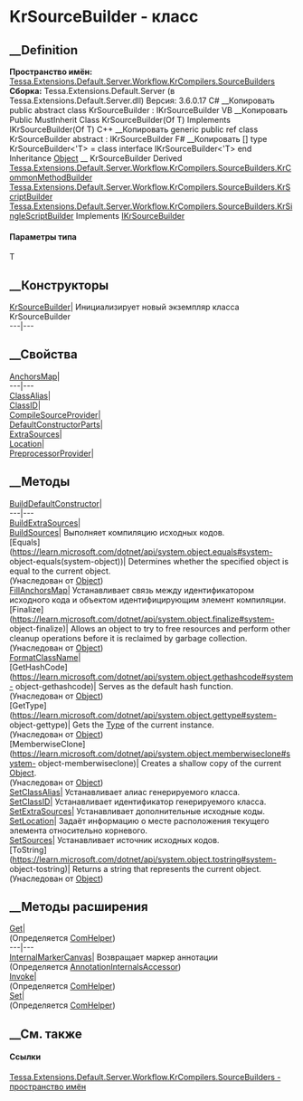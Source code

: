 # KrSourceBuilder<T> \- класс
##  __Definition
 **Пространство имён:**
[Tessa.Extensions.Default.Server.Workflow.KrCompilers.SourceBuilders](N_Tessa_Extensions_Default_Server_Workflow_KrCompilers_SourceBuilders.htm)  
 **Сборка:** Tessa.Extensions.Default.Server (в
Tessa.Extensions.Default.Server.dll) Версия: 3.6.0.17
C# __Копировать
     public abstract class KrSourceBuilder<T> : IKrSourceBuilder<T>
VB __Копировать
     Public MustInherit Class KrSourceBuilder(Of T)
    	Implements IKrSourceBuilder(Of T)
C++ __Копировать
    generic<typename T>
    public ref class KrSourceBuilder abstract : IKrSourceBuilder<T>
F# __Копировать
     [<AbstractClassAttribute>]
    type KrSourceBuilder<'T> = 
        class
            interface IKrSourceBuilder<'T>
        end
Inheritance
    [Object](https://learn.microsoft.com/dotnet/api/system.object) __ KrSourceBuilder<T>
Derived
[Tessa.Extensions.Default.Server.Workflow.KrCompilers.SourceBuilders.KrCommonMethodBuilder](T_Tessa_Extensions_Default_Server_Workflow_KrCompilers_SourceBuilders_KrCommonMethodBuilder.htm)
[Tessa.Extensions.Default.Server.Workflow.KrCompilers.SourceBuilders.KrScriptBuilder<T>](T_Tessa_Extensions_Default_Server_Workflow_KrCompilers_SourceBuilders_KrScriptBuilder_1.htm)
[Tessa.Extensions.Default.Server.Workflow.KrCompilers.SourceBuilders.KrSingleScriptBuilder<T>](T_Tessa_Extensions_Default_Server_Workflow_KrCompilers_SourceBuilders_KrSingleScriptBuilder_1.htm)
Implements
    [IKrSourceBuilder](T_Tessa_Extensions_Default_Server_Workflow_KrCompilers_SourceBuilders_IKrSourceBuilder_1.htm)<T>
#### Параметры типа
T
##  __Конструкторы
[KrSourceBuilder<T>](M_Tessa_Extensions_Default_Server_Workflow_KrCompilers_SourceBuilders_KrSourceBuilder_1__ctor.htm)|
Инициализирует новый экземпляр класса KrSourceBuilder<T>  
---|---  
##  __Свойства
[AnchorsMap](P_Tessa_Extensions_Default_Server_Workflow_KrCompilers_SourceBuilders_KrSourceBuilder_1_AnchorsMap.htm)|  
---|---  
[ClassAlias](P_Tessa_Extensions_Default_Server_Workflow_KrCompilers_SourceBuilders_KrSourceBuilder_1_ClassAlias.htm)|  
[ClassID](P_Tessa_Extensions_Default_Server_Workflow_KrCompilers_SourceBuilders_KrSourceBuilder_1_ClassID.htm)|  
[CompileSourceProvider](P_Tessa_Extensions_Default_Server_Workflow_KrCompilers_SourceBuilders_KrSourceBuilder_1_CompileSourceProvider.htm)|  
[DefaultConstructorParts](P_Tessa_Extensions_Default_Server_Workflow_KrCompilers_SourceBuilders_KrSourceBuilder_1_DefaultConstructorParts.htm)|  
[ExtraSources](P_Tessa_Extensions_Default_Server_Workflow_KrCompilers_SourceBuilders_KrSourceBuilder_1_ExtraSources.htm)|  
[Location](P_Tessa_Extensions_Default_Server_Workflow_KrCompilers_SourceBuilders_KrSourceBuilder_1_Location.htm)|  
[PreprocessorProvider](P_Tessa_Extensions_Default_Server_Workflow_KrCompilers_SourceBuilders_KrSourceBuilder_1_PreprocessorProvider.htm)|  
## __Методы
[BuildDefaultConstructor](M_Tessa_Extensions_Default_Server_Workflow_KrCompilers_SourceBuilders_KrSourceBuilder_1_BuildDefaultConstructor.htm)|  
---|---  
[BuildExtraSources](M_Tessa_Extensions_Default_Server_Workflow_KrCompilers_SourceBuilders_KrSourceBuilder_1_BuildExtraSources.htm)|  
[BuildSources](M_Tessa_Extensions_Default_Server_Workflow_KrCompilers_SourceBuilders_KrSourceBuilder_1_BuildSources.htm)|
Выполняет компиляцию исходных кодов.  
[Equals](https://learn.microsoft.com/dotnet/api/system.object.equals#system-
object-equals\(system-object\))| Determines whether the specified object is
equal to the current object.  
(Унаследован от
[Object](https://learn.microsoft.com/dotnet/api/system.object))  
[FillAnchorsMap](M_Tessa_Extensions_Default_Server_Workflow_KrCompilers_SourceBuilders_KrSourceBuilder_1_FillAnchorsMap.htm)|
Устанавливает связь между идентификатором исходного кода и объектом
идентифицирующим элемент компиляции.  
[Finalize](https://learn.microsoft.com/dotnet/api/system.object.finalize#system-
object-finalize)| Allows an object to try to free resources and perform other
cleanup operations before it is reclaimed by garbage collection.  
(Унаследован от
[Object](https://learn.microsoft.com/dotnet/api/system.object))  
[FormatClassName](M_Tessa_Extensions_Default_Server_Workflow_KrCompilers_SourceBuilders_KrSourceBuilder_1_FormatClassName.htm)|  
[GetHashCode](https://learn.microsoft.com/dotnet/api/system.object.gethashcode#system-
object-gethashcode)| Serves as the default hash function.  
(Унаследован от
[Object](https://learn.microsoft.com/dotnet/api/system.object))  
[GetType](https://learn.microsoft.com/dotnet/api/system.object.gettype#system-
object-gettype)| Gets the
[Type](https://learn.microsoft.com/dotnet/api/system.type) of the current
instance.  
(Унаследован от
[Object](https://learn.microsoft.com/dotnet/api/system.object))  
[MemberwiseClone](https://learn.microsoft.com/dotnet/api/system.object.memberwiseclone#system-
object-memberwiseclone)| Creates a shallow copy of the current
[Object](https://learn.microsoft.com/dotnet/api/system.object).  
(Унаследован от
[Object](https://learn.microsoft.com/dotnet/api/system.object))  
[SetClassAlias](M_Tessa_Extensions_Default_Server_Workflow_KrCompilers_SourceBuilders_KrSourceBuilder_1_SetClassAlias.htm)|
Устанавливает алиас генерируемого класса.  
[SetClassID](M_Tessa_Extensions_Default_Server_Workflow_KrCompilers_SourceBuilders_KrSourceBuilder_1_SetClassID.htm)|
Устанавливает идентификатор генерируемого класса.  
[SetExtraSources](M_Tessa_Extensions_Default_Server_Workflow_KrCompilers_SourceBuilders_KrSourceBuilder_1_SetExtraSources.htm)|
Устанавливает дополнительные исходные коды.  
[SetLocation](M_Tessa_Extensions_Default_Server_Workflow_KrCompilers_SourceBuilders_KrSourceBuilder_1_SetLocation.htm)|
Задаёт информацию о месте расположения текущего элемента относительно
корневого.  
[SetSources](M_Tessa_Extensions_Default_Server_Workflow_KrCompilers_SourceBuilders_KrSourceBuilder_1_SetSources.htm)|
Устанавливает источник исходных кодов.  
[ToString](https://learn.microsoft.com/dotnet/api/system.object.tostring#system-
object-tostring)| Returns a string that represents the current object.  
(Унаследован от
[Object](https://learn.microsoft.com/dotnet/api/system.object))  
##  __Методы расширения
[Get](M_Tessa_Extensions_Default_Client_EDS_ComHelper_Get.htm)|  
(Определяется
[ComHelper](T_Tessa_Extensions_Default_Client_EDS_ComHelper.htm))  
---|---  
[InternalMarkerCanvas](M_Tessa_UI_Views_Charting_Annotations_AnnotationInternalsAccessor_InternalMarkerCanvas.htm)|
Возвращает маркер аннотации  
(Определяется
[AnnotationInternalsAccessor](T_Tessa_UI_Views_Charting_Annotations_AnnotationInternalsAccessor.htm))  
[Invoke](M_Tessa_Extensions_Default_Client_EDS_ComHelper_Invoke.htm)|  
(Определяется
[ComHelper](T_Tessa_Extensions_Default_Client_EDS_ComHelper.htm))  
[Set](M_Tessa_Extensions_Default_Client_EDS_ComHelper_Set.htm)|  
(Определяется
[ComHelper](T_Tessa_Extensions_Default_Client_EDS_ComHelper.htm))  
##  __См. также
#### Ссылки
[Tessa.Extensions.Default.Server.Workflow.KrCompilers.SourceBuilders -
пространство
имён](N_Tessa_Extensions_Default_Server_Workflow_KrCompilers_SourceBuilders.htm)
